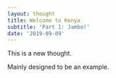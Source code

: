 ```yaml
---
layout: thought
title: Welcome to Kenya
subtitle: 'Part 1: Jambo!'
date: '2019-09-09'
---
```


This is a new thought.

Mainly designed to be an example.
